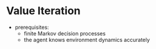 # Value Iteration

- prerequisites:
  - finite Markov decision processes
  - the agent knows environment dynamics accurately
